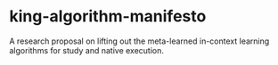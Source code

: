 # king-algorithm-manifesto
A research proposal on lifting out the meta-learned in-context learning algorithms for study and native execution.
